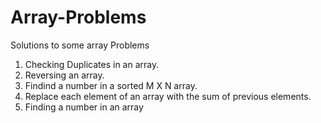 # Array-Problems
Solutions to some array Problems
1. Checking Duplicates in an array.
2. Reversing an array.
3. Findind a number in a sorted M X N array.
4. Replace each element of an array with the sum of previous elements.
5. Finding a number in an array
